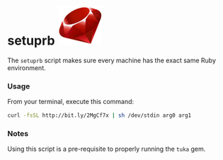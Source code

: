 # **setuprb** ![picture](img/ruby.png)
The `setuprb` script makes sure every machine has the exact same Ruby environment.

### Usage

From your terminal, execute this command:
```sh
curl -fsSL http://bit.ly/2MgCf7x | sh /dev/stdin arg0 arg1
```


### Notes

Using this script is a pre-requisite to properly running the `tuka` gem.
